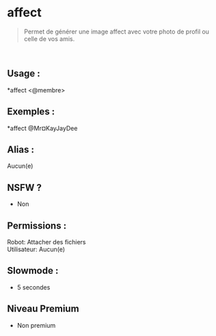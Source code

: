 # affect

> Permet de générer une image affect avec votre photo de profil ou celle de vos amis.

<br>

## Usage :

*affect <@membre>

## Exemples :

*affect @Mr¤KayJayDee

## Alias :

Aucun(e)

## NSFW ?

- Non

## Permissions :

Robot: Attacher des fichiers
<br>
Utilisateur: Aucun(e)

## Slowmode :

- 5 secondes

## Niveau Premium

- Non premium